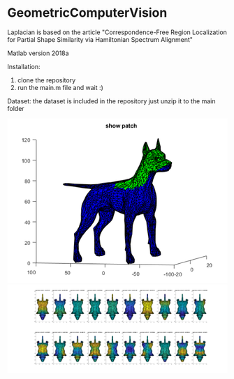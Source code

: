 # GeometricComputerVision
Laplacian is based on the article "Correspondence-Free Region Localization for Partial Shape Similarity via Hamiltonian Spectrum Alignment"

Matlab version 2018a

Installation:
1. clone the repository
2. run the main.m file and wait :)

Dataset:
the dataset is included in the repository just unzip it to the main folder

![dog](https://github.com/tsachiblau/geometricComputerVisionProject/blob/master/dogWithPartial.png)
![eigenFunctions](https://github.com/tsachiblau/geometricComputerVisionProject/blob/master/eigenFunctions.png)


